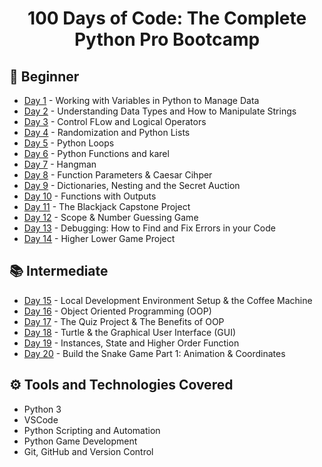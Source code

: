 <h1 align="center">100 Days of Code: The Complete Python Pro Bootcamp
</h1>

## 🔰 Beginner 
- [Day 1](https://github.com/a092devs/100-days-of-python/tree/master/day01) - Working with Variables in Python to Manage Data
- [Day 2](https://github.com/a092devs/100-days-of-python/tree/master/day02) - Understanding Data Types and How to Manipulate Strings
- [Day 3](https://github.com/a092devs/100-days-of-python/tree/master/day03) - Control FLow and Logical Operators
- [Day 4](https://github.com/a092devs/100-days-of-python/tree/master/day04) - Randomization and Python Lists
- [Day 5](https://github.com/a092devs/100-days-of-python/tree/master/day05) - Python Loops
- [Day 6](https://github.com/a092devs/100-days-of-python/tree/master/day06) - Python Functions and karel
- [Day 7](https://github.com/a092devs/100-days-of-python/tree/master/day07) - Hangman
- [Day 8](https://github.com/a092devs/100-days-of-python/tree/master/day08) - Function Parameters & Caesar Cihper
- [Day 9](https://github.com/a092devs/100-days-of-python/tree/master/day09) - Dictionaries, Nesting and the Secret Auction
- [Day 10](https://github.com/a092devs/100-days-of-python/tree/master/day10) - Functions with Outputs
- [Day 11](https://github.com/a092devs/100-days-of-python/tree/master/day11) - The Blackjack Capstone Project
- [Day 12](https://github.com/a092devs/100-days-of-python/tree/master/day12) - Scope & Number Guessing Game
- [Day 13](https://github.com/a092devs/100-days-of-python/tree/master/day13) - Debugging: How to Find and Fix Errors in your Code
- [Day 14](https://github.com/a092devs/100-days-of-python/tree/master/day14) - Higher Lower Game Project

## 📚 Intermediate
- [Day 15](https://github.com/a092devs/100-days-of-python/tree/master/day15) - Local Development Environment Setup & the Coffee Machine
- [Day 16](https://github.com/a092devs/100-days-of-python/tree/master/day16) - Object Oriented Programming (OOP)
- [Day 17](https://github.com/a092devs/100-days-of-python/tree/master/day17) - The Quiz Project & The Benefits of OOP
- [Day 18](https://github.com/a092devs/100-days-of-python/tree/master/day18) - Turtle & the Graphical User Interface (GUI)
- [Day 19](https://github.com/a092devs/100-days-of-python/tree/master/day19) - Instances, State and Higher Order Function
- [Day 20](https://github.com/a092devs/100-days-of-python/tree/master/day20) - Build the Snake Game Part 1: Animation & Coordinates


## ⚙ Tools and Technologies Covered
- Python 3
- VSCode
- Python Scripting and Automation
- Python Game Development
- Git, GitHub and Version Control